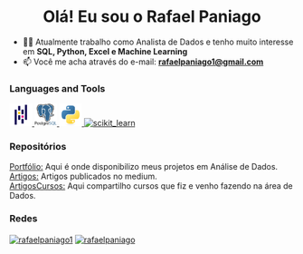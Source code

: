 <h1 align="center">Olá! Eu sou o Rafael Paniago</h1>

- 👨‍💻 Atualmente trabalho como Analista de Dados e tenho muito interesse em **SQL, Python, Excel e Machine Learning**
- 📫 Você me acha através do e-mail: **rafaelpaniago1@gmail.com**

<h3 align="left">Languages and Tools</h3>
<p align="left"> <a href="https://pandas.pydata.org/" target="_blank" rel="noreferrer"> <img src="https://raw.githubusercontent.com/devicons/devicon/2ae2a900d2f041da66e950e4d48052658d850630/icons/pandas/pandas-original.svg" alt="pandas" width="40" height="40"/> </a> <a href="https://www.postgresql.org" target="_blank" rel="noreferrer"> <img src="https://raw.githubusercontent.com/devicons/devicon/master/icons/postgresql/postgresql-original-wordmark.svg" alt="postgresql" width="40" height="40"/> </a> <a href="https://www.python.org" target="_blank" rel="noreferrer"> <img src="https://raw.githubusercontent.com/devicons/devicon/master/icons/python/python-original.svg" alt="python" width="40" height="40"/> </a> <a href="https://scikit-learn.org/" target="_blank" rel="noreferrer"> <img src="https://upload.wikimedia.org/wikipedia/commons/0/05/Scikit_learn_logo_small.svg" alt="scikit_learn" width="40" height="40"/> </a> </p>

<h3 align="left">Repositórios</h3>
<a href="https://github.com/rafaelpaniago/portfolio">Portfólio:</a> Aqui é onde disponibilizo meus projetos em Análise de Dados.<br>
<a href="https://github.com/rafaelpaniago/artigos">Artigos:</a> Artigos publicados no medium.<br>
<a href="https://github.com/rafaelpaniago/cursos">ArtigosCursos:</a> Aqui compartilho cursos que fiz e venho fazendo na área de Dados.

<h3 align="left">Redes</h3>
<p align="left">
<a href="https://linkedin.com/in/rafaelpaniago1" target="blank"><img align="center" src="https://raw.githubusercontent.com/rahuldkjain/github-profile-readme-generator/master/src/images/icons/Social/linked-in-alt.svg" alt="rafaelpaniago1" height="30" width="40" /></a>
<a href="https://instagram.com/rafaelpaniago" target="blank"><img align="center" src="https://raw.githubusercontent.com/rahuldkjain/github-profile-readme-generator/master/src/images/icons/Social/instagram.svg" alt="rafaelpaniago" height="30" width="40" /></a>
</p>
<!--
### Hi there 👋


**rafaelpaniago/rafaelpaniago** is a ✨ _special_ ✨ repository because its `README.md` (this file) appears on your GitHub profile.

Here are some ideas to get you started:

- 🔭 I’m currently working on ...
- 🌱 I’m currently learning ...
- 👯 I’m looking to collaborate on ...
- 🤔 I’m looking for help with ...
- 💬 Ask me about ...
- 📫 How to reach me: ...
- 😄 Pronouns: ...
- ⚡ Fun fact: ...
-->
